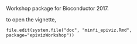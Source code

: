 Workshop package for Bioconductor 2017.

to open the vignette, 

`
file.edit(system.file("doc", "minfi_epiviz.Rmd", package="epivizWorkshop"))
`
